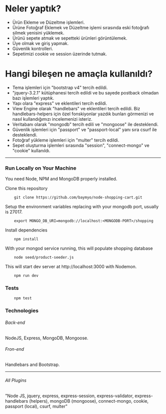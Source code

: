 # Neler yaptık?
* Ürün Ekleme ve Düzeltme işlemleri.
* Ürüne Fotoğraf Eklemek ve Düzeltme işlemi sırasında eski fotoğrafı silmek yenisini yüklemek.
* Ürünü sepete atmak ve sepetteki ürünleri görüntülemek.
* Üye olmak ve giriş yapmak.
* Güvenlik kontrolleri.
* Sepetimizi cookie ve session üzerinde tutmak.

# Hangi bileşen ne amaçla kullanıldı?
* Tema işlemleri için "bootstrap v4" tercih edildi.
* "jquery-3.2.1" kütüphanesi tercih edildi ve bu sayede postback olmadan bazı işlemleri yaptık.
* Yapı olara "express" ve eklentileri tercih edildi.
* View Engine olarak "handlebars" ve eklentileri tercih edildi. Biz handlebars-helpers için özel fonskiyonlar yazdık bunları görmenizi ve nasıl kullandığımızı incelemenizi isteriz.
* Veritabanı olarak "mongodb" tercih edili ve "mongoose" ile desteklendi.
* Güvenlik işlemleri için "passport" ve "passport-local" yanı sıra csurf ile desteklendi.
* Fotoğraf yükleme işlemleri için "multer" tercih edildi.
* Sepet oluşturma işlemleri sırasında "session", "connect-mongo" ve "cookie" kullanıldı.

---

### Run Locally on Your Machine
You need Node, NPM and MongoDB properly installed.

Clone this repository
``` shell
    git clone https://github.com/baymyo/node-shopping-cart.git
```
Setup the environment variables replacing <MONGODB-PORT> with your mongodb port, usually is 27017.
``` shell
    export MONGO_DB_URI=mongodb://localhost:<MONGODB-PORT>/shopping
```
Install dependencies
``` shell
    npm install
```

With your mongod service running, this will populate shopping database
``` shell
    node seed/product-seeder.js 
```
This will start dev server at http://localhost:3000 with Nodemon.
``` shell
    npm run dev
```

### Tests
``` shell
    npm test
```

### Technologies
###### Back-end
NodeJS, Express, MongoDB, Mongoose. 
###### Fron-end
Handlebars and Bootstrap.

---

###### All Plugins
"Node JS, jquery, express, express-session, express-validator, express-handlebars (helpers), mongoDB (mongoose), connect-mongo, cookie, passport (local), csurf, multer"
